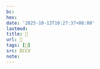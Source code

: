 ```yaml
---
bc:
hex:
date: '2025-10-13T10:27:37+08:00'
lastmod:
title: 􄘌
url: 􄘌
tags: [𣹡]
src: DCCV
note:
---
```

